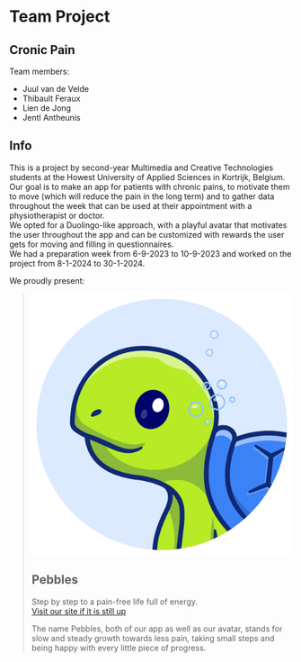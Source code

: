 # Team Project

## Cronic Pain

Team members:

- Juul van de Velde
- Thibault Feraux
- Lien de Jong
- Jentl Antheunis

## Info

This is a project by second-year Multimedia and Creative Technologies students at the Howest University of Applied Sciences in Kortrijk, Belgium.  
Our goal is to make an app for patients with chronic pains, to motivate them to move (which will reduce the pain in the long term) and to gather data throughout the week that can be used at their appointment with a physiotherapist or doctor.  
We opted for a Duolingo-like approach, with a playful avatar that motivates the user throughout the app and can be customized with rewards the user gets for moving and filling in questionnaires.  
We had a preparation week from 6-9-2023 to 10-9-2023 and worked on the project from 8-1-2024 to 30-1-2024.

We proudly present:

> ![Pebbles icon/logo](/app/public/pebbles.svg)
>
> ## Pebbles
>
> Step by step to a pain-free life full of energy.  
> [Visit our site if it is still up](https://pebbles-health.be)
>
> The name Pebbles, both of our app as well as our avatar, stands for slow and steady growth towards less pain, taking small steps and being happy with every little piece of progress.
